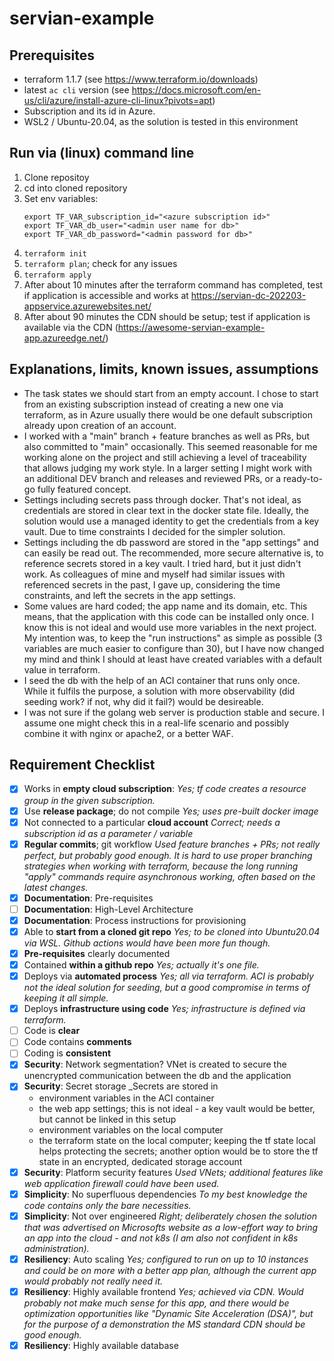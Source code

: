 # servian-example

## Prerequisites

* terraform 1.1.7 (see https://www.terraform.io/downloads)
* latest `ac cli` version (see https://docs.microsoft.com/en-us/cli/azure/install-azure-cli-linux?pivots=apt)
* Subscription and its id in Azure.
* WSL2 / Ubuntu-20.04, as the solution is tested in this environment 


## Run via (linux) command line

1. Clone repositoy
1. cd into cloned repository
1. Set env variables:
   ```
   export TF_VAR_subscription_id="<azure subscription id>"
   export TF_VAR_db_user="<admin user name for db>"
   export TF_VAR_db_password="<admin password for db>"
   ```
1. `terraform init`
1. `terraform plan`; check for any issues
1. `terraform apply`
1. After about 10 minutes after the terraform command has completed, test if application is accessible and works at https://servian-dc-202203-appservice.azurewebsites.net/
1. After about 90 minutes the CDN should be setup; test if application is available via the CDN (https://awesome-servian-example-app.azureedge.net/)


## Explanations, limits, known issues, assumptions

* The task states we should start from an empty account. I chose to start from an existing subscription instead of creating a new one via terraform, as in Azure usually there would be one default subscription already upon creation of an account.
* I worked with a "main" branch + feature branches as well as PRs, but also committed to "main" occasionally. This seemed reasonable for me working alone on the project and still achieving a level of traceability that allows judging my work style. In a larger setting I might work with an additional DEV branch and releases and reviewed PRs, or a ready-to-go fully featured concept.
* Settings including secrets pass through docker. That's not ideal, as credentials are stored in clear text in the docker state file. Ideally, the solution would use a managed identity to get the credentials from a key vault. Due to time constraints I decided for the simpler solution.
* Settings including the db password are stored in the "app settings" and can easily be read out. The recommended, more secure alternative is, to reference secrets stored in a key vault. I tried hard, but it just didn't work. As colleagues of mine and myself had similar issues with referenced secrets in the past, I gave up, considering the time constraints, and left the secrets in the app settings.
* Some values are hard coded; the app name and its domain, etc. This means, that the application with this code can be installed only once. I know this is not ideal and would use more variables in the next project. My intention was, to keep the "run instructions" as simple as possible (3 variables are much easier to configure than 30), but I have now changed my mind and think I should at least have created variables with a default value in terraform.
* I seed the db with the help of an ACI container that runs only once. While it fulfils the purpose, a solution with more observability (did seeding work? if not, why did it fail?) would be desireable.
* I was not sure if the golang web server is production stable and secure. I assume one might check this in a real-life scenario and possibly combine it with nginx or apache2, or a better WAF.

## Requirement Checklist

- [x] Works in **empty cloud subscription**: _Yes; tf code creates a resource group in the given subscription._
- [x] Use **release package**; do not compile _Yes; uses pre-built docker image_
- [x] Not connected to a particular **cloud account** _Correct; needs a subscription id as a parameter / variable_
- [x] **Regular commits**; git workflow _Used feature branches + PRs; not really perfect, but probably good enough. It is hard to use proper branching strategies when working with terraform, because the long running "apply" commands require asynchronous working, often based on the latest changes._
- [x] **Documentation**: Pre-requisites
- [ ] **Documentation**: High-Level Architecture
- [x] **Documentation**: Process instructions for provisioning
- [x] Able to **start from a cloned git repo** _Yes; to be cloned into Ubuntu20.04 via WSL. Github actions would have been more fun though._
- [x] **Pre-requisites** clearly documented
- [x] Contained **within a github repo** _Yes; actually it's one file._
- [x] Deploys via **automated process** _Yes; all via terraform. ACI is probably not the ideal solution for seeding, but a good compromise in terms of keeping it all simple._
- [x] Deploys **infrastructure using code** _Yes; infrastructure is defined via terraform._
- [ ] Code is **clear**
- [ ] Code contains **comments**
- [ ] Coding is **consistent**
- [x] **Security**: Network segmentation? VNet is created to secure the unencrypted communication between the db and the application
- [x] **Security**: Secret storage _Secrets are stored in
    - environment variables in the ACI container
    - the web app settings; this is not ideal - a key vault would be better, but cannot be linked in this setup
    - environment variables on the local computer
    - the terraform state on the local computer; keeping the tf state local helps protecting the secrets; another option would be to store the tf state in an encrypted, dedicated storage account
- [x] **Security**: Platform security features _Used VNets; additional features like web application firewall could have been used._
- [x] **Simplicity**: No superfluous dependencies _To my best knowledge the code contains only the bare necessities._
- [x] **Simplicity**: Not over engineered _Right; deliberately chosen the solution that was advertised on Microsofts website as a low-effort way to bring an app into the cloud - and not k8s (I am also not confident in k8s administration)._
- [x] **Resiliency**: Auto scaling _Yes; configured to run on up to 10 instances and could be on more with a better app plan, although the current app would probably not really need it._
- [x] **Resiliency**: Highly available frontend _Yes; achieved via CDN. Would probably not make much sense for this app, and there would be optimization opportunities like "Dynamic Site Acceleration (DSA)", but for the purpose of a demonstration the MS standard CDN should be good enough._
- [x] **Resiliency**: Highly available database
